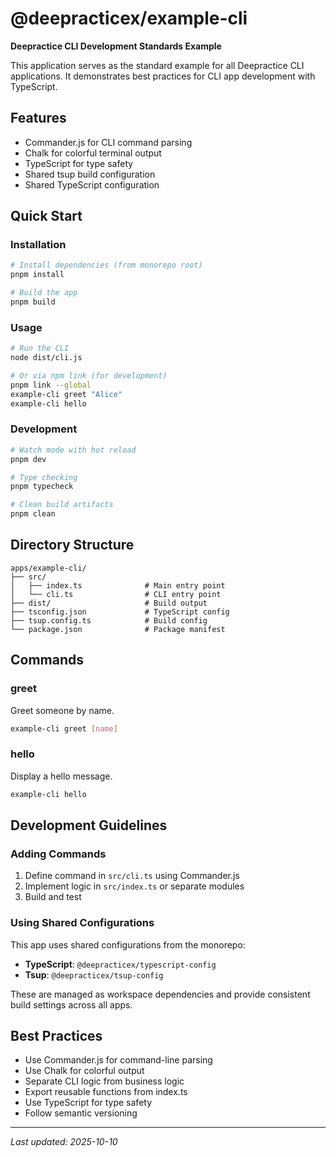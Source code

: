 # @deepracticex/example-cli

**Deepractice CLI Development Standards Example**

This application serves as the standard example for all Deepractice CLI applications. It demonstrates best practices for CLI app development with TypeScript.

## Features

- Commander.js for CLI command parsing
- Chalk for colorful terminal output
- TypeScript for type safety
- Shared tsup build configuration
- Shared TypeScript configuration

## Quick Start

### Installation

```bash
# Install dependencies (from monorepo root)
pnpm install

# Build the app
pnpm build
```

### Usage

```bash
# Run the CLI
node dist/cli.js

# Or via npm link (for development)
pnpm link --global
example-cli greet "Alice"
example-cli hello
```

### Development

```bash
# Watch mode with hot reload
pnpm dev

# Type checking
pnpm typecheck

# Clean build artifacts
pnpm clean
```

## Directory Structure

```
apps/example-cli/
├── src/
│   ├── index.ts              # Main entry point
│   └── cli.ts                # CLI entry point
├── dist/                     # Build output
├── tsconfig.json             # TypeScript config
├── tsup.config.ts            # Build config
└── package.json              # Package manifest
```

## Commands

### greet

Greet someone by name.

```bash
example-cli greet [name]
```

### hello

Display a hello message.

```bash
example-cli hello
```

## Development Guidelines

### Adding Commands

1. Define command in `src/cli.ts` using Commander.js
2. Implement logic in `src/index.ts` or separate modules
3. Build and test

### Using Shared Configurations

This app uses shared configurations from the monorepo:

- **TypeScript**: `@deepracticex/typescript-config`
- **Tsup**: `@deepracticex/tsup-config`

These are managed as workspace dependencies and provide consistent build settings across all apps.

## Best Practices

- Use Commander.js for command-line parsing
- Use Chalk for colorful output
- Separate CLI logic from business logic
- Export reusable functions from index.ts
- Use TypeScript for type safety
- Follow semantic versioning

---

_Last updated: 2025-10-10_
